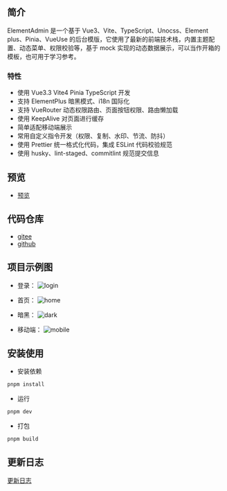 ## 简介

ElementAdmin 是一个基于 Vue3、Vite、TypeScript、Unocss、Element plus、Pinia、VueUse 的后台模版，它使用了最新的前端技术栈，内置主题配置、动态菜单、权限校验等，基于 mock 实现的动态数据展示，可以当作开箱的模板，也可用于学习参考。

### 特性

- 使用 Vue3.3 Vite4 Pinia TypeScript 开发
- 支持 ElementPlus 暗黑模式、i18n 国际化
- 支持 VueRouter 动态权限路由、页面按钮权限、路由懒加载
- 使用 KeepAlive 对页面进行缓存
- 简单适配移动端展示
- 常用自定义指令开发（权限、复制、水印、节流、防抖）
- 使用 Prettier 统一格式化代码，集成 ESLint 代码校验规范
- 使用 husky、lint-staged、commitlint 规范提交信息

## 预览

- [预览](https://a1059784729.gitee.io/element-admin/)

## 代码仓库

- [gitee](https://gitee.com/A1059784729/Element-Admin)
- [github](https://github.com/KYX1234/Element-Admin)

## 项目示例图

- 登录：
  ![login](https://ooo.0x0.ooo/2023/09/07/OnNaor.png)

- 首页：
  ![home](https://ooo.0x0.ooo/2023/09/07/OnNMsc.png)

- 暗黑：
  ![dark](https://ooo.0x0.ooo/2023/09/07/OnNorM.png)

- 移动端：
  ![mobile](https://ooo.0x0.ooo/2023/09/07/OnNqGG.png)

## 安装使用

- 安装依赖

```bash
pnpm install
```

- 运行

```bash
pnpm dev
```

- 打包

```bash
pnpm build
```

## 更新日志

[更新日志](./CHANGELOG.md)
